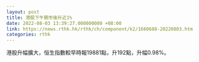 ```yaml
---
layout: post
title: 港股下午開市後升近1%
date: 2022-08-03 13:39:27.000000000 +08:00
link: https://news.rthk.hk/rthk/ch/component/k2/1660688-20220803.htm
categories: rthk
---
```


港股升幅擴大，恒生指數較早時報19881點，升192點，升幅0.98%。
